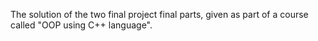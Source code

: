 The solution of the two final project final parts, given as part of a course called "OOP using C++ language".
